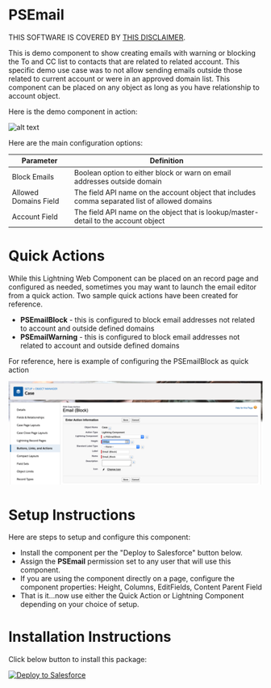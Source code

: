 # PSEmail

THIS SOFTWARE IS COVERED BY [THIS DISCLAIMER](https://raw.githubusercontent.com/thedges/Disclaimer/master/disclaimer.txt).

This is demo component to show creating emails with warning or blocking the To and CC list to contacts that are related to related account. This specific demo use case was to not allow sending emails outside those related to current account or were in an approved domain list. This component can be placed on any object as long as you have relationship to account object.

Here is the demo component in action:

![alt text](https://github.com/thedges/PSEmail/blob/master/PSEmail.gif "PSEmail")

Here are the main configuration options:

| Parameter  | Definition |
| ------------- | ------------- |
| Block Emails | Boolean option to either block or warn on email addresses outside domain |
| Allowed Domains Field  | The field API name on the account object that includes comma separated list of allowed domains |
| Account Field | The field API name on the object that is lookup/master-detail to the account object |

# Quick Actions
While this Lightning Web Component can be placed on an record page and configured as needed, sometimes you may want to launch the email editor from a quick action. Two sample quick actions have been created for reference.

  * __PSEmailBlock__ - this is configured to block email addresses not related to account and outside defined domains
  * __PSEmailWarning__ -  this is configured to block email addresses not related to account and outside defined domains
  
For reference, here is example of configuring the PSEmailBlock as quick action

![alt text](https://github.com/thedges/PSEmail/blob/master/PSEmailBlockAction.png "PSEmailBlockAction")

# Setup Instructions
Here are steps to setup and configure this component:
  * Install the component per the "Deploy to Salesforce" button below. 
  * Assign the __PSEmail__ permission set to any user that will use this component.
  * If you are using the component directly on a page, configure the component properties: Height, Columns, EditFields, Content Parent Field
  * That is it...now use either the Quick Action or Lightning Component depending on your choice of setup.

# Installation Instructions

Click below button to install this package:

<a href="https://githubsfdeploy.herokuapp.com">
  <img alt="Deploy to Salesforce"
       src="https://raw.githubusercontent.com/afawcett/githubsfdeploy/master/deploy.png">
</a>
